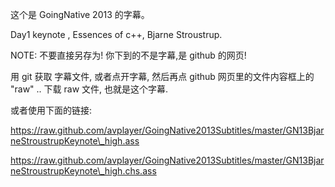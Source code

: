 这个是 GoingNative 2013 的字幕。


Day1 keynote , Essences of c++, Bjarne Stroustrup.



NOTE: 不要直接另存为! 你下到的不是字幕,是 github 的网页!

用 git 获取 字幕文件, 或者点开字幕, 然后再点 github 网页里的文件内容框上的  "raw"  .. 下载 raw 文件, 也就是这个字幕.

或者使用下面的链接:

https://raw.github.com/avplayer/GoingNative2013Subtitles/master/GN13BjarneStroustrupKeynote\_high.ass

https://raw.github.com/avplayer/GoingNative2013Subtitles/master/GN13BjarneStroustrupKeynote\_high.chs.ass


